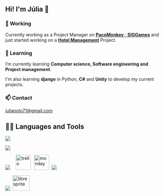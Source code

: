 ## Hi! I'm Júlia 👋

### 🔭 Working
Currently working as a Project Manager on [**PacoMonkey** · **SIGGames**](https://github.com/SIGGgames) and just started working on a [**Hotel Management**](https://github.com/Aniol0012/JointProject) Project.

### 🌱 Learning
I’m currently learning **Computer science, Software engineering and Project management**. 

I'm also learning **django** in Python, **C#** and **Unity** to develop my current projects.

### 📫 Contact
[julianolo71@gmail.com](mailto:julianolo71@gmail.com)

## 👨‍💻 Languages and Tools
<a href="https://skillicons.dev">
    <img src="https://skillicons.dev/icons?i=java,py,django,c,linux" /> 
</a>
<p></p>
<a href="https://skillicons.dev">
    <img src="https://skillicons.dev/icons?i=cs,unity,sqlite,postgres,r" /> 
</a>
<p></p>
<a href="https://skillicons.dev" style="color: inherit; text-decoration: none;">
    <img src="https://skillicons.dev/icons?i=git,github" style="margin-right: 10px;" />
    <img src="https://cdn2.iconfinder.com/data/icons/social-icons-33/128/Trello-512.png" alt="trello" width="48" height="48" hspace="3.5"/>
    <img src="https://cdn.icon-icons.com/icons2/2699/PNG/512/monday_logo_icon_168967.png" alt="monday" width="48" height="48" hspace="2.5"/>
    <img src="https://skillicons.dev/icons?i=discord" hspace="1.5"/>
</a>
<p></p>
<a href="https://skillicons.dev" style="color: inherit; text-decoration: none;">
    <img src="https://skillicons.dev/icons?i=latex,md,figma,blender" /> <img src="https://libresprite.github.io/assets/ase.ico" alt="libresprite" width="54" height="49" hspace="3"> 
</a>
